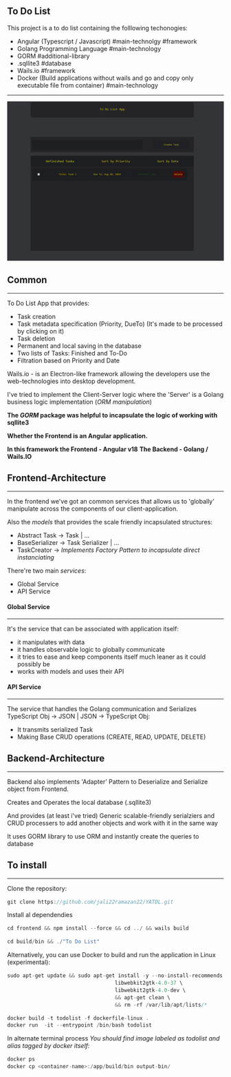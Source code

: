 
## To Do List

This project is a to do list containing the folllowing techonogies:
- Angular (Typescript / Javascript) #main-technolgy #framework
- Golang Programming Language #main-technology
- GORM #additional-library 
- .sqllite3 #database
- Wails.io #framework
- Docker (Build applications without wails and go and copy only executable file from container) #main-technology
---

![UI.png](UI.png)

## Common
---

To Do List App that provides:
- Task creation
- Task metadata specification (Priority, DueTo) (It's made to be processed by clicking on it)
- Task deletion
- Permanent and local saving in the database
- Two lists of Tasks: Finished and To-Do
- Filtration based on Priority and Date


Wails.io - is an Electron-like framework allowing the developers use the web-technologies into desktop development.

I've tried to implement the Client-Server logic where the 'Server' is a Golang business logic implementation (*ORM manipulation*)

**The *GORM* package was helpful to incapsulate the logic of working with sqllite3**

**Whether the Frontend is an Angular application.**

**In this framework the Frontend - Angular v18**
**The Backend - Golang / Wails.IO**


## Frontend-Architecture
---

In the frontend we've got an common services that allows us to 'globally' manipulate across the components of our client-application.

Also the *models* that provides the scale friendly incapsulated structures:
- Abstract Task -> Task | ...
- BaseSerializer -> Task Serializer | ...
- TaskCreator -> *Implements Factory Pattern to incapsulate direct instanciating*


There're two main *services*:
- Global Service
- API Service

#### Global Service
---
It's the service that can be associated with application itself:
- it manipulates with data
- it handles observable logic to globally communicate
- it tries to ease and keep components itself much leaner as it could possibly be
- works with models and uses their API
#### API Service
----
The service that handles the Golang communication and Serializes TypeScript Obj -> JSON | JSON -> TypeScript Obj:
- It transmits serialized Task
- Making Base CRUD operations (CREATE, READ, UPDATE, DELETE)


## Backend-Architecture
----

Backend also implements 'Adapter' Pattern to Deserialize and Serialize object from Frontend.

Creates and Operates the local database (.sqllite3)

And provides (at least i've tried) Generic scalable-friendly serialziers and CRUD processers to
add another objects and work with it in the same way

It uses GORM library to use ORM and instantly create the queries to database


## To install 
----
Clone the repository:
```c
git clone https://github.com/jali22ramazan22/YATDL.git
```

Install al dependendies 
```c
cd frontend && npm install --force && cd ../ && wails build 
```

```c
cd build/bin && ./"To Do List"
```

Alternatively, you can use Docker to build and run the application in Linux (experimental):
```c
sudo apt-get update && sudo apt-get install -y --no-install-recommends \
                                   libwebkit2gtk-4.0-37 \
                                   libwebkit2gtk-4.0-dev \
                                   && apt-get clean \
                                   && rm -rf /var/lib/apt/lists/*
```



```c
docker build -t todolist -f dockerfile-linux .
docker run  -it --entrypoint /bin/bash todolist
```
In alternate terminal process
*You should find image labeled as todolist and alias tagged by docker itself: <container-name>*
```c
docker ps
docker cp <container-name>:/app/build/bin output-bin/
```







